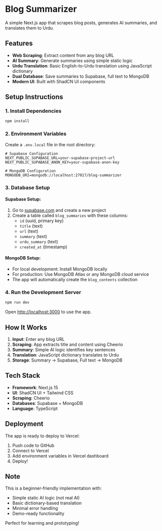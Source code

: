 # Blog Summarizer

A simple Next.js app that scrapes blog posts, generates AI summaries, and translates them to Urdu.

## Features

- **Web Scraping**: Extract content from any blog URL
- **AI Summary**: Generate summaries using simple static logic
- **Urdu Translation**: Basic English-to-Urdu translation using JavaScript dictionary
- **Dual Database**: Save summaries to Supabase, full text to MongoDB
- **Modern UI**: Built with ShadCN UI components

## Setup Instructions

### 1. Install Dependencies
```bash
npm install
```

### 2. Environment Variables
Create a `.env.local` file in the root directory:

```env
# Supabase Configuration
NEXT_PUBLIC_SUPABASE_URL=your-supabase-project-url
NEXT_PUBLIC_SUPABASE_ANON_KEY=your-supabase-anon-key

# MongoDB Configuration  
MONGODB_URI=mongodb://localhost:27017/blog-summarizer
```

### 3. Database Setup

#### Supabase Setup:
1. Go to [supabase.com](https://supabase.com) and create a new project
2. Create a table called `blog_summaries` with these columns:
   - `id` (uuid, primary key)
   - `title` (text)
   - `url` (text)
   - `summary` (text)
   - `urdu_summary` (text)
   - `created_at` (timestamp)

#### MongoDB Setup:
- For local development: Install MongoDB locally
- For production: Use MongoDB Atlas or any MongoDB cloud service
- The app will automatically create the `blog_contents` collection

### 4. Run the Development Server
```bash
npm run dev
```

Open [http://localhost:3000](http://localhost:3000) to use the app.

## How It Works

1. **Input**: Enter any blog URL
2. **Scraping**: App extracts title and content using Cheerio
3. **Summary**: Simple AI logic identifies key sentences  
4. **Translation**: JavaScript dictionary translates to Urdu
5. **Storage**: Summary → Supabase, Full text → MongoDB

## Tech Stack

- **Framework**: Next.js 15
- **UI**: ShadCN UI + Tailwind CSS
- **Scraping**: Cheerio
- **Databases**: Supabase + MongoDB
- **Language**: TypeScript

## Deployment

The app is ready to deploy to Vercel:

1. Push code to GitHub
2. Connect to Vercel
3. Add environment variables in Vercel dashboard
4. Deploy!

## Note

This is a beginner-friendly implementation with:
- Simple static AI logic (not real AI)
- Basic dictionary-based translation
- Minimal error handling
- Demo-ready functionality

Perfect for learning and prototyping!
